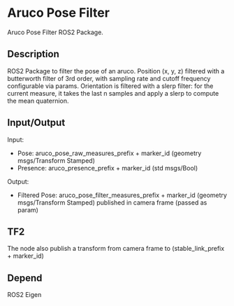 # Aruco Pose Filter

Aruco Pose Filter ROS2 Package.

## Description

ROS2 Package to filter the pose of an aruco.
Position (x, y, z) filtered with a butterworth filter of 3rd order, with sampling rate and cutoff frequency configurable via params.
Orientation is filtered with a slerp filter: for the current measure, it takes the last n samples and apply a slerp to compute the mean quaternion.

## Input/Output

Input: 

- Pose: 				aruco_pose_raw_measures_prefix + marker_id 		(geometry msgs/Transform Stamped)
- Presence: 			aruco_presence_prefix + marker_id				(std msgs/Bool)

Output: 

- Filtered Pose: 		aruco_pose_filter_measures_prefix + marker_id 	(geometry msgs/Transform Stamped)
						published in camera frame (passed as param)

## TF2

The node also publish a transform from camera frame to (stable_link_prefix + marker_id)

## Depend

ROS2
Eigen